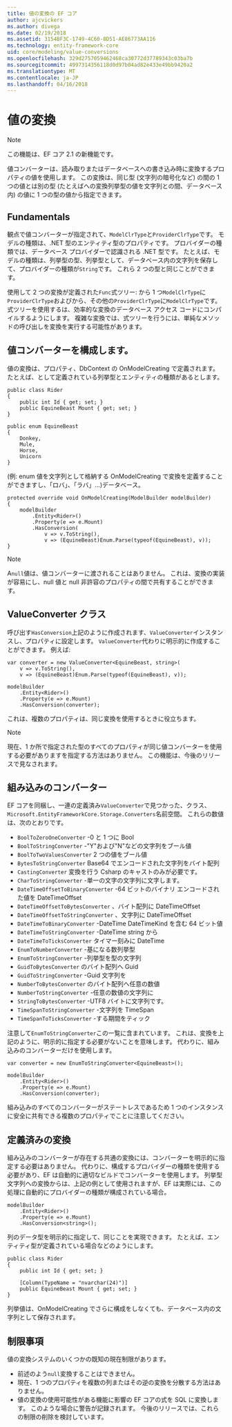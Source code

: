```yaml
---
title: 値の変換の EF コア
author: ajcvickers
ms.author: divega
ms.date: 02/19/2018
ms.assetid: 3154BF3C-1749-4C60-8D51-AE86773AA116
ms.technology: entity-framework-core
uid: core/modeling/value-conversions
ms.openlocfilehash: 329d2757059462468ca30772d37789343c03ba7b
ms.sourcegitcommit: 4997314356118d0d97b04ad82e433e49bb9420a2
ms.translationtype: MT
ms.contentlocale: ja-JP
ms.lasthandoff: 04/16/2018
---
```

# <a name="value-conversions"></a>値の変換

> [!NOTE]  
> この機能は、EF コア 2.1 の新機能です。

値コンバーターは、読み取りまたはデータベースへの書き込み時に変換するプロパティの値を使用します。 この変換は、同じ型 (文字列の暗号化など) の間の 1 つの値とは別の型 (たとえばへの変換列挙型の値を文字列との間、データベース内) の値に 1 つの型の値から指定できます。

## <a name="fundamentals"></a>Fundamentals

観点で値コンバーターが指定されて、`ModelClrType`と`ProviderClrType`です。 モデルの種類は、.NET 型のエンティティ型のプロパティです。 プロバイダーの種類では、データベース プロバイダーで認識される .NET 型です。 たとえば、モデルの種類は、列挙型の型、列挙型として、データベース内の文字列を保存して、プロバイダーの種類が`String`です。 これら 2 つの型と同じことができます。

使用して 2 つの変換が定義された`Func`式ツリー: から 1 つ`ModelClrType`に`ProviderClrType`およびから、その他の`ProviderClrType`に`ModelClrType`です。 式ツリーを使用するは、効率的な変換のデータベース アクセス コードにコンパイルするようにします。 複雑な変換では、式ツリーを行うには、単純なメソッドの呼び出しを変換を実行する可能性があります。

## <a name="configuring-a-value-converter"></a>値コンバーターを構成します。

値の変換は、プロパティ、DbContext の OnModelCreating で定義されます。 たとえば、として定義されている列挙型とエンティティの種類があるとします。
```Csharp
public class Rider
{
    public int Id { get; set; }
    public EquineBeast Mount { get; set; }
}

public enum EquineBeast
{
    Donkey,
    Mule,
    Horse,
    Unicorn
}
```
(例: enum 値を文字列として格納する OnModelCreating で変換を定義することができますし、「ロバ」、「ラバ」...)データベース。
```Csharp
protected override void OnModelCreating(ModelBuilder modelBuilder)
{
    modelBuilder
        .Entity<Rider>()
        .Property(e => e.Mount)
        .HasConversion(
            v => v.ToString(),
            v => (EquineBeast)Enum.Parse(typeof(EquineBeast), v));
}
```
> [!NOTE]  
> A`null`値は、値コンバーターに渡されることはありません。 これは、変換の実装が容易にし、null 値と null 非許容のプロパティの間で共有することができます。

## <a name="the-valueconverter-class"></a>ValueConverter クラス

呼び出す`HasConversion`上記のように作成されます、`ValueConverter`インスタンスし、プロパティに設定します。 `ValueConverter`代わりに明示的に作成することができます。 例えば:
```Csharp
var converter = new ValueConverter<EquineBeast, string>(
    v => v.ToString(),
    v => (EquineBeast)Enum.Parse(typeof(EquineBeast), v));

modelBuilder
    .Entity<Rider>()
    .Property(e => e.Mount)
    .HasConversion(converter);
```
これは、複数のプロパティは、同じ変換を使用するときに役立ちます。

> [!NOTE]  
> 現在、1 か所で指定された型のすべてのプロパティが同じ値コンバーターを使用する必要がありますを指定する方法はありません。 この機能は、今後のリリースで見なされます。

## <a name="built-in-converters"></a>組み込みのコンバーター

EF コアを同梱し、一連の定義済み`ValueConverter`で見つかった、クラス、`Microsoft.EntityFrameworkCore.Storage.Converters`名前空間。 これらの数値は、次のとおりです。
* `BoolToZeroOneConverter` -0 と 1 つに Bool
* `BoolToStringConverter` -"Y"および"N"などの文字列をブール値
* `BoolToTwoValuesConverter` 2 つの値をブール値
* `BytesToStringConverter` Base64 でエンコードされた文字列をバイト配列
* `CastingConverter` 変換を行う Csharp のキャストのみが必要です。
* `CharToStringConverter` -単一の文字の文字列に文字します。
* `DateTimeOffsetToBinaryConverter` -64 ビットのバイナリ エンコードされた値を DateTimeOffset
* `DateTimeOffsetToBytesConverter` 、バイト配列に DateTimeOffset
* `DateTimeOffsetToStringConverter` 、文字列に DateTimeOffset
* `DateTimeToBinaryConverter` -DateTime DateTimeKind を含む 64 ビット値
* `DateTimeToStringConverter` -DateTime string から
* `DateTimeToTicksConverter` タイマー刻みに DateTime
* `EnumToNumberConverter` -基になる数列挙型
* `EnumToStringConverter` -列挙型を型の文字列
* `GuidToBytesConverter` のバイト配列へ Guid
* `GuidToStringConverter` -Guid 文字列を
* `NumberToBytesConverter` のバイト配列へ任意の数値
* `NumberToStringConverter` -任意の数値の文字列に
* `StringToBytesConverter` -UTF8 バイトに文字列です。
* `TimeSpanToStringConverter` -文字列を TimeSpan
* `TimeSpanToTicksConverter` -する期間をティック

注意して`EnumToStringConverter`この一覧に含まれています。 これは、変換を上記のように、明示的に指定する必要がないことを意味します。 代わりに、組み込みのコンバーターだけを使用します。
```Csharp
var converter = new EnumToStringConverter<EquineBeast>();

modelBuilder
    .Entity<Rider>()
    .Property(e => e.Mount)
    .HasConversion(converter);
```
組み込みのすべてのコンバーターがステートレスであるため 1 つのインスタンスに安全に共有できる複数のプロパティでことに注意してください。

## <a name="pre-defined-conversions"></a>定義済みの変換

組み込みのコンバーターが存在する共通の変換には、コンバーターを明示的に指定する必要はありません。 代わりに、構成するプロバイダーの種類を使用する必要があり、EF は自動的に適切なビルドでコンバーターを使用します。 列挙型文字列への変換からは、上記の例として使用されますが、EF は実際には、この処理に自動的にプロバイダーの種類が構成されている場合。
```Csharp
modelBuilder
    .Entity<Rider>()
    .Property(e => e.Mount)
    .HasConversion<string>();
```
列のデータ型を明示的に指定して、同じことを実現できます。 たとえば、エンティティ型が定義されている場合などのようにします。
```Csharp
public class Rider
{
    public int Id { get; set; }

    [Column(TypeName = "nvarchar(24)")]
    public EquineBeast Mount { get; set; }
}
```
列挙値は、OnModelCreating でさらに構成をしなくても、データベース内の文字列として保存されます。

## <a name="limitations"></a>制限事項

値の変換システムのいくつかの既知の現在制限があります。
* 前述のよう`null`変換することはできません。
* 現在、1 つのプロパティを複数の列またはその逆の変換を分散する方法はありません。
* 値の変換の使用可能性がある機能に影響の EF コアの式を SQL に変換します。 このような場合に警告が記録されます。
今後のリリースでは、これらの制限の削除を検討しています。
